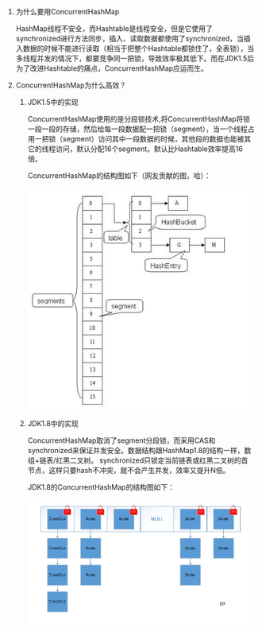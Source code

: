 1. 为什么要用ConcurrentHashMap

    HashMap线程不安全，而Hashtable是线程安全，但是它使用了synchronized进行方法同步，插入、读取数据都使用了synchronized，当插入数据的时候不能进行读取（相当于把整个Hashtable都锁住了，全表锁），当多线程并发的情况下，都要竞争同一把锁，导致效率极其低下。而在JDK1.5后为了改进Hashtable的痛点，ConcurrentHashMap应运而生。

1. ConcurrentHashMap为什么高效？
    
    1. JDK1.5中的实现
    
        ConcurrentHashMap使用的是分段锁技术,将ConcurrentHashMap将锁一段一段的存储，然后给每一段数据配一把锁（segment），当一个线程占用一把锁（segment）访问其中一段数据的时候，其他段的数据也能被其它的线程访问，默认分配16个segment。默认比Hashtable效率提高16倍。
        
        ConcurrentHashMap的结构图如下（网友贡献的图，哈）：
        
        ![JDK1.5原理图](../images/concurrentHashMap1.5.png  "JDK1.5原理图")
        
    1. JDK1.8中的实现
        
        ConcurrentHashMap取消了segment分段锁，而采用CAS和synchronized来保证并发安全。数据结构跟HashMap1.8的结构一样，数组+链表/红黑二叉树。
        synchronized只锁定当前链表或红黑二叉树的首节点，这样只要hash不冲突，就不会产生并发，效率又提升N倍。
        
        JDK1.8的ConcurrentHashMap的结构图如下：
        
        ![JDK1.8原理图](../images/concurrentHashMap1.8.png  "JDK1.8原理图")
        
        